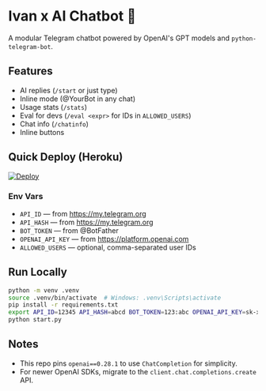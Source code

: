 # Ivan x AI Chatbot 🤖

A modular Telegram chatbot powered by OpenAI's GPT models and `python-telegram-bot`.

## Features
- AI replies (`/start` or just type)
- Inline mode (@YourBot in any chat)
- Usage stats (`/stats`)
- Eval for devs (`/eval <expr>` for IDs in `ALLOWED_USERS`)
- Chat info (`/chatinfo`)
- Inline buttons

## Quick Deploy (Heroku)

[![Deploy](https://www.herokucdn.com/deploy/button.svg)](https://heroku.com/deploy)

### Env Vars
- `API_ID` — from https://my.telegram.org
- `API_HASH` — from https://my.telegram.org
- `BOT_TOKEN` — from @BotFather
- `OPENAI_API_KEY` — from https://platform.openai.com
- `ALLOWED_USERS` — optional, comma-separated user IDs

## Run Locally

```bash
python -m venv .venv
source .venv/bin/activate  # Windows: .venv\Scripts\activate
pip install -r requirements.txt
export API_ID=12345 API_HASH=abcd BOT_TOKEN=123:abc OPENAI_API_KEY=sk-xxxx
python start.py
```

## Notes
- This repo pins `openai==0.28.1` to use `ChatCompletion` for simplicity.
- For newer OpenAI SDKs, migrate to the `client.chat.completions.create` API.
